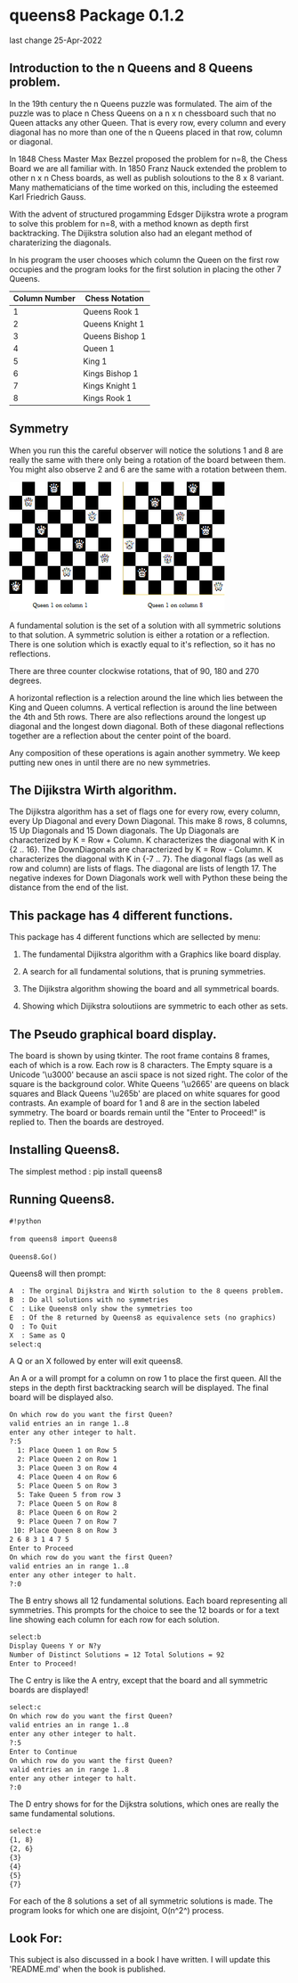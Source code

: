 # queens8 Package 0.1.2
last change 25-Apr-2022

## Introduction to the n Queens and 8 Queens problem.
In the 19th century the n Queens puzzle was formulated. The aim of the puzzle was to place
n Chess Queens on a n x n chessboard such that no Queen attacks any other Queen. That is every row, every
column and every diagonal has no more than one of the n Queens placed in that row, column or diagonal.

In 1848 Chess Master Max Bezzel proposed the problem for n=8, the Chess Board we are all familiar with.
In 1850 Franz Nauck extended the problem to other n x n Chess boards, as well as publish soloutions to the 8 x 8
variant. Many mathematicians of the time worked on this, including the esteemed Karl Friedrich Gauss.

With the advent of structured progamming Edsger Dijikstra wrote a program to solve this problem for n=8, with a method
known as depth first backtracking. The Dijikstra solution also had an elegant method of charaterizing the diagonals.

In his program the user chooses which column the Queen on the first row occupies and the program looks for the first
solution in placing the other 7 Queens.

|Column Number|Chess Notation|
|-----------------|------------------|
|1|Queens Rook 1|
|2|Queens Knight 1|
|3|Queens Bishop 1|
|4|Queen 1|
|5|King 1|
|6|Kings Bishop 1|
|7|Kings Knight 1|
|8|Kings Rook 1|

## Symmetry

When you run this the careful observer will notice the solutions 1 and 8 are really the same with 
there only being a rotation of the board between them. You might also observe 2 and 6 are the same
with a rotation between them.

![Symmetry between solution 1 and 8](ChessSym.png)

A fundamental solution is the set of a solution with all symmetric solutions to that solution. A symmetric
solution is either a rotation or a reflection. There is one solution which is exactly equal to it's reflection,
so it has no reflections.

There are three counter clockwise rotations, that of 90, 180 and 270 degrees.

A horizontal reflection is a relection around the line which
lies between the King and Queen columns. A vertical reflection is around the line between the 4th and 5th rows.
There are also reflections around the longest up diagonal and the longest down diagonal. Both of these diagonal
reflections together are a reflection about the center point of the board.

Any composition of these operations is again another symmetry.
We keep putting new ones in until there are no new symmetries.

## The Dijikstra Wirth algorithm.

The Dijikstra algorithm has a set of flags one for every row, every column, every Up Diagonal and every Down Diagonal.
This make 8 rows, 8 columns, 15 Up Diagonals and 15 Down diagonals. The Up Diagonals are characterized by K = Row + Column.
K characterizes the diagonal with K in {2 .. 16}. The DownDiagonals are characterized by K = Row - Column. K
characterizes the diagonal with K in {-7 .. 7}. The diagonal flags (as well as row and column) are lists of flags. The
diagonal are lists of length 17. The negative indexes for Down Diagonals work well with Python these being the distance from the
end of the list.

## This package has 4 different functions.

This package has 4 different functions which are sellected by menu:

1) The fundamental Dijikstra algorithm with a Graphics like board display.

2) A search for all fundamental solutions, that is pruning symmetries.

3) The Dijikstra algorithm showing the board and all symmetrical boards.

4) Showing which Dijikstra soloutiions are symmetric to each other as sets.

## The Pseudo graphical board display.

The board is shown by using tkinter. The root frame contains 8 frames, each of which is a row.
Each row is 8 characters. The Empty square is a Unicode '\u3000' because an ascii space is not
sized right. The color of the square is the background color. White Queens '\u2665' are queens
on black squares and Black Queens '\u265b' are placed on white squares for good contrasts. An example of
board for 1 and 8 are in the section labeled symmetry. The board or boards
remain until the "Enter to Proceed!" is replied to. Then the boards are destroyed.

## Installing Queens8.

The simplest method : pip install queens8

## Running Queens8.

```
#!python

from queens8 import Queens8

Queens8.Go()
```

Queens8 will then prompt:
```
A  : The orginal Dijkstra and Wirth solution to the 8 queens problem.
B  : Do all solutions with no symmetries
C  : Like Queens8 only show the symmetries too
E  : Of the 8 returned by Queens8 as equivalence sets (no graphics)
Q  : To Quit 
X  : Same as Q
select:q

```
A Q or an X followed by enter will exit queens8.

An A or a will prompt for a column on row 1 to place the first queen. All the steps in
the depth first backtracking search will be displayed. The final board will be displayed also.

```
On which row do you want the first Queen?
valid entries an in range 1..8
enter any other integer to halt.
?:5
  1: Place Queen 1 on Row 5
  2: Place Queen 2 on Row 1
  3: Place Queen 3 on Row 4
  4: Place Queen 4 on Row 6
  5: Place Queen 5 on Row 3
  5: Take Queen 5 from row 3
  7: Place Queen 5 on Row 8
  8: Place Queen 6 on Row 2
  9: Place Queen 7 on Row 7
 10: Place Queen 8 on Row 3
2 6 8 3 1 4 7 5 
Enter to Proceed
On which row do you want the first Queen?
valid entries an in range 1..8
enter any other integer to halt.
?:0
```
The B entry shows all 12 fundamental solutions. Each board representing all
symmetries. This prompts for the choice to see the 12 boards or for a text line
showing each column for each row for each solution.
```
select:b
Display Queens Y or N?y
Number of Distinct Solutions = 12 Total Solutions = 92
Enter to Proceed!
```
The C entry is like the A entry, except that the board and all symmetric boards
are displayed!
```
select:c
On which row do you want the first Queen?
valid entries an in range 1..8
enter any other integer to halt.
?:5
Enter to Continue
On which row do you want the first Queen?
valid entries an in range 1..8
enter any other integer to halt.
?:0
```
The D entry shows for for the Dijkstra solutions, which ones are really the same
fundamental solutions.
```
select:e
{1, 8}
{2, 6}
{3}
{4}
{5}
{7}

```
For each of the 8 solutions a set of all symmetric solutions is made. The program
looks for which one are disjoint, O(n^2^) process.

## Look For:

This subject is also discussed in a book I have written. I will update this 'README.md'
when the book is published.